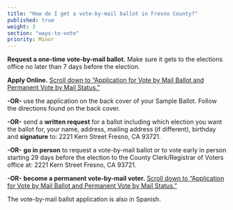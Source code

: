```yaml
---
title: "How do I get a vote-by-mail ballot in Fresno County?"
published: true
weight: 3
section: "ways-to-vote"
priority: Minor
---
```

**Request a one-time vote-by-mail ballot.** Make sure it gets to the elections office no later than 7 days before the election.  

**Apply Online.** [Scroll down to “Application for Vote by Mail Ballot and Permanent Vote by Mail Status.”](http://www.co.fresno.ca.us/DepartmentPage.aspx?id=14199)  

**-OR-** use the application on the back cover of your Sample Ballot. Follow the directions found on the back cover.  

**-OR-** send a **written request** for a ballot including which election you want the ballot for, your name, address, mailing address (if different), birthday and **signature** to: 2221 Kern Street Fresno, CA 93721.  

**-OR-** **go in person** to request a vote-by-mail ballot or to vote early in person starting 29 days before the election to the County Clerk/Registrar of Voters office at: 2221 Kern Street Fresno, CA 93721.  

**-OR-** **become a permanent vote-by-mail voter.** [Scroll down to “Application for Vote by Mail Ballot and Permanent Vote by Mail Status.”](http://www.co.fresno.ca.us/DepartmentPage.aspx?id=14199)  

The vote-by-mail ballot application is also in Spanish.  
